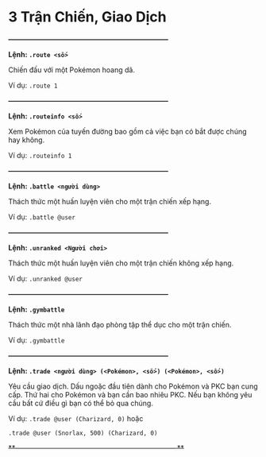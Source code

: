 # 3 Trận Chiến, Giao Dịch

~~**———————————————————————**~~

__Lệnh: ``.route <số>``__

Chiến đấu với một Pokémon hoang dã.

Ví dụ: ``.route 1``

~~**———————————————————————**~~

__Lệnh: ``.routeinfo <số>``__

Xem Pokémon của tuyến đường bao gồm cả việc bạn có bắt được chúng hay không.

Ví dụ: ``.routeinfo 1``

~~**———————————————————————**~~

__Lệnh: ``.battle <người dùng>``__

Thách thức một huấn luyện viên cho một trận chiến xếp hạng.

Ví dụ: ``.battle @user``

~~**———————————————————————**~~

__Lệnh: ``.unranked <Người chơi>``__

Thách thức một huấn luyện viên cho một trận chiến không xếp hạng.

Ví dụ: ``.unranked @user``

~~**———————————————————————**~~

__Lệnh: ``.gymbattle``__

Thách thức một nhà lãnh đạo phòng tập thể dục cho một trận chiến.

Ví dụ: ``.gymbattle``

~~**———————————————————————**~~

__Lệnh: ``.trade <người dùng> (<Pokémon>, <số>) (<Pokémon>, <số>)``__

Yêu cầu giao dịch. Dấu ngoặc đầu tiên dành cho Pokémon và PKC bạn cung cấp. Thứ hai cho Pokémon và bạn cần bao nhiêu PKC. Nếu bạn không yêu cầu bất cứ điều gì bạn có thể bỏ qua chúng.

Ví dụ: ``.trade @user (Charizard, 0)`` hoặc

``.trade @user (Snorlax, 500) (Charizard, 0)``


~~**——————————————————————— **~~
